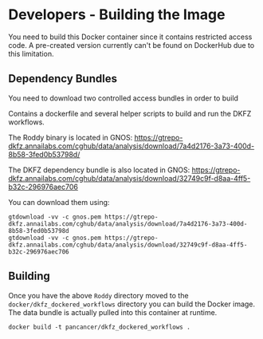 # Developers - Building the Image

You need to build this Docker container since it contains restricted access code.  A pre-created version currently can't be found on DockerHub due to this limitation.

## Dependency Bundles

You need to download two controlled access bundles in order to build

Contains a dockerfile and several helper scripts to build and run the DKFZ workflows.

The Roddy binary is located in GNOS:
https://gtrepo-dkfz.annailabs.com/cghub/data/analysis/download/7a4d2176-3a73-400d-8b58-3fed0b53798d/

The DKFZ dependency bundle is also located in GNOS:
https://gtrepo-dkfz.annailabs.com/cghub/data/analysis/download/32749c9f-d8aa-4ff5-b32c-296976aec706

You can download them using:

    gtdownload -vv -c gnos.pem https://gtrepo-dkfz.annailabs.com/cghub/data/analysis/download/7a4d2176-3a73-400d-8b58-3fed0b53798d
    gtdownload -vv -c gnos.pem https://gtrepo-dkfz.annailabs.com/cghub/data/analysis/download/32749c9f-d8aa-4ff5-b32c-296976aec706

## Building

Once you have the above `Roddy` directory moved to the `docker/dkfz_dockered_workflows` directory you can build the Docker image.  The data bundle is actually pulled into this container at runtime.

    docker build -t pancancer/dkfz_dockered_workflows . 
